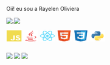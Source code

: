 Oii! eu sou a Rayelen Oliviera

<div>
  <a href="https://github.com/yellenbr/github-readme-stats">
  <img height=200 align="center" src="https://github-readme-stats.vercel.app/api?username=yellenbr&show_icons=true&theme=dracula" />
</a>
<a href="https://github.com/yellenbr/convoychat">
  <img height=200 align="center" src="https://github-readme-stats.vercel.app/api/top-langs?username=yellenbr&show_icons=true&theme=dracula&layout=compact&langs_count=8&card_width=320" />
</a>

<div style="display: inline_block"><br>
  <img align="center" alt="yellen-Js" height="30" width="40" src="https://raw.githubusercontent.com/devicons/devicon/master/icons/javascript/javascript-plain.svg">
  <img align="center" alt="yellen-Java" height="30" width="40" src="https://raw.githubusercontent.com/devicons/devicon/master/icons/java/java-plain.svg">
  <img align="center" alt="yellen-React" height="30" width="40" src="https://raw.githubusercontent.com/devicons/devicon/master/icons/react/react-original.svg">
  <img align="center" alt="yellen-HTML" height="30" width="40" src="https://raw.githubusercontent.com/devicons/devicon/master/icons/html5/html5-original.svg">
  <img align="center" alt="yellen-CSS" height="30" width="40" src="https://raw.githubusercontent.com/devicons/devicon/master/icons/css3/css3-original.svg">
  <img align="center" alt="yellen-Python" height="30" width="40" src="https://raw.githubusercontent.com/devicons/devicon/master/icons/python/python-original.svg">
  
</div>
  
  ##
 
<div> 
  <a href="https://instagram.com/yellen.py" target="_blank"><img src="https://img.shields.io/badge/-Instagram-%23E4405F?style=for-the-badge&logo=instagram&logoColor=white" target="_blank"></a>
  <a href = "mailto:rayelenoliveiraa@gmail.com"><img src="https://img.shields.io/badge/-Gmail-%23333?style=for-the-badge&logo=gmail&logoColor=white" target="_blank"></a>
  <a href="https://www.linkedin.com/in/rayelen-oliveira-613b131ab/" target="_blank"><img src="https://img.shields.io/badge/-LinkedIn-%230077B5?style=for-the-badge&logo=linkedin&logoColor=white" target="_blank"></a> 
  
</div>

